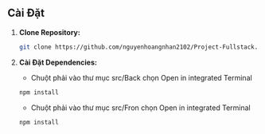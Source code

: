 ## Cài Đặt

1. **Clone Repository:**
   ```bash
   git clone https://github.com/nguyenhoangnhan2102/Project-Fullstack.git

2. **Cài Đặt Dependencies:**

   - Chuột phải vào thư mục src/Back chọn Open in integrated Terminal
   ```bash
   npm install
   ```
   - Chuột phải vào thư mục src/Fron chọn Open in integrated Terminal
    ```bash
   npm install
   ```
